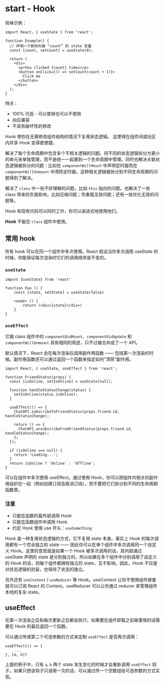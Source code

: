 # start - Hook

简单示例：

```
import React, { useState } from 'react';

function Example() {
  // 声明一个新的叫做 “count” 的 state 变量
  const [count, setCount] = useState(0);

  return (
    <div>
      <p>You clicked {count} times</p>
      <button onClick={() => setCount(count + 1)}>
        Click me
      </button>
    </div>
  );
}
```

特点：

* 100% 可选 - 可以使用也可以不使用
* 向后兼容
* 不具有破坏性的修改

Hook 使你在无需修改组件结构的情况下复用状态逻辑。 这使得在组件间或社区内共享 Hook 变得更便捷。

解决了每个生命周期中包含多个不相关逻辑的问题。将不同的状态逻辑拆分为更小的单元来单独管理，而不是统一一起塞到一个生命周期中管理。同时也解决关联状态逻辑被拆分的问题：比如在 `componentWillMount` 中声明定时器而在 `componentWillUnmount` 中清除定时器，这种相关逻辑被拆分到不同生命周期的问题得到了解决。

解决了 `class` 中一些不好理解的问题，比如 `this` 指向的问题。也解决了一些 class 带来的负面影响，比如压缩问题；热重载无效问题；还有一些优化无效的问题等。

Hook 和现有代码可以同时工作，你可以渐进式地使用他们。

**Hook** 不能在 `class` 组件中使用。

## 常用 hook

所有 hook 可以在同一个组件中多次使用。React 假设当你多次调用 useState 的时候，你能保证每次渲染时它们的调用顺序是不变的。

### `useState`

```
import {useState} from 'react'

function Foo () {
	const [state, setState] = useState(false)
	
	render () {
		return (<div>{state}</div>)
	}
}
```

###  `useEffect`

它跟 class 组件中的 `componentDidMount`、`componentDidUpdate` 和 `componentWillUnmount` 具有相同的用途，只不过被合并成了一个 API。

默认情况下，React 会在每次渲染后调用副作用函数 —— 包括第一次渲染的时候。副作用函数还可以通过返回一个函数来指定如何“清除”副作用。

```
import React, { useState, useEffect } from 'react';

function FriendStatus(props) {
  const [isOnline, setIsOnline] = useState(null);

  function handleStatusChange(status) {
    setIsOnline(status.isOnline);
  }

  useEffect(() => {
    ChatAPI.subscribeToFriendStatus(props.friend.id, handleStatusChange);

    return () => {
      ChatAPI.unsubscribeFromFriendStatus(props.friend.id, handleStatusChange);
    };
  });

  if (isOnline === null) {
    return 'Loading...';
  }
  return isOnline ? 'Online' : 'Offline';
}
```

可以在组件中多次使用 useEffect。通过使用 Hook，你可以把组件内相关的副作用组织在一起（例如创建订阅及取消订阅），而不要把它们拆分到不同的生命周期函数里。

### 注意

* 只能在函数的最外层调用 Hook
* 只能在函数组件中调用 Hook
* 约定 Hook 使用 use 开头：`useSomething`

Hook 是一种复用状态逻辑的方式，它不复用 state 本身。事实上 Hook 的每次调用都有一个完全独立的 state —— 因此你可以在单个组件中多次调用同一个自定义 Hook。这里的意思就是如果一个 Hook 被多次调用的话，其内部通过 useState 声明的 state 是分别独立的，所以如果在多个组件中分别调用了自定义的 Hook 的话，则每个组件都拥有独立的 state，互不影响。因此，Hook 不仅是对状态逻辑的封装，也保持了状态的独立。

另外还有 `useContext` / `useReducer` 等 Hook。useContext 让你不使用组件嵌套就可以订阅 React 的 Context。useReducer 可以让你通过 reducer 来管理组件本地的复杂 state。

## useEffect

在第一次渲染之后和每次更新之后都会执行。如果要在组件卸载之前做事情的话需要在 Hook 的最后返回一个函数。

可以通过传递第二个可选参数的方式来定制 `useEffect` 是否再次调用：

```
useEffect(() => {
	...
}, [a, b])
```
上面的例子中，只有 `a`, `b` 两个 state 发生变化的时候才会重新调用 `useEffect` 钩子。如果只想该钩子只调用一次的话，可以通过传一个空数组给可选参数的方式实现。